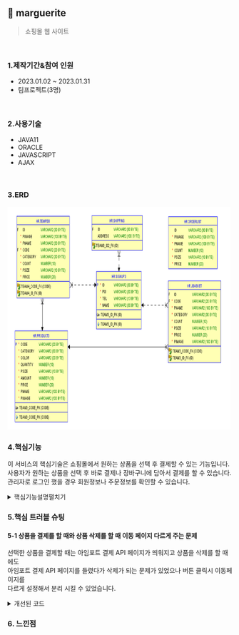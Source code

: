## :pushpin: marguerite
>쇼핑몰 웹 사이트   

</br>

### 1.제작기간&참여 인원
* 2023.01.02 ~ 2023.01.31
* 팀프로젝트(3명)

</br>

### 2.사용기술
* JAVA11   
* ORACLE   
* JAVASCRIPT   
* AJAX   


</br>

### 3.ERD
<img src="./쇼핑몰ERD.png" width="500" height="500">

</br>

### 4.핵심기능
이 서비스의 핵심기술은 쇼핑몰에서 원하는 상품을 선택 후 결제할 수 있는 기능입니다.   
사용자가 원하는 상품을 선택 후 바로 결제나 장바구니에 담아서 결제를 할 수 있습니다.   
관리자로 로그인 했을 경우 회원정보나 주문정보를 확인할 수 있습니다.   
   
<details>
<summary>핵심기능설명펼치기</summary>   
   
#### 4-1. 전체흐름   

<img src="./프로그램구조.PNG" width="500" height="500">   
   
#### 4-2. Controller
 * 요청처리 📍[코드확인](https://github.com/Seoha95/marguerite/blob/main/src/com/shop/controller/frontcontroller.java#:~:text=Blame-,package%20com.shop.controller%3B,%7D,-Give%20feedback)  
   * 사용자가 원하는 기능을 처리하기 위한 모든 요청을 컨트롤러에 보냅니다.   
   * 컨트롤러는 모델을 사용해서 알맞은 비즈니스 로직을 수행합니다.   
   * 사용자에게 보여줄 뷰를 선택합니다.   
   * 선택된 뷰는 사용자가 선택한 결과 화면을 보여줍니다.   
   
#### 4-3. 장바구니   
 * 장바구니에 상품 담기 📍[코드확인](https://github.com/Seoha95/marguerite/blob/main/src/dao/DAO.java#:~:text=%EC%97%90%20%EB%8D%B0%EC%9D%B4%ED%84%B0%20%EC%A0%80%EC%9E%A5-,public%20ArrayList%3CBasketVO%3E%20insertBasket(BasketVO%20bvo)%20%7B,%7D,-public%20ArrayList%3C)   
    * 이미 있는 상품을 장바구니에 담았을 때 수량만 업데이트하고 없는 상품을 담았을 때 insert를 할 수 있습니다.   
   
#### 4-4. 검색기능   
 * 상품 검색 기능 📍[코드확인](https://github.com/Seoha95/marguerite/blob/main/src/dao/DAO.java#:~:text=%7D-,public%20ArrayList%3CProductVO%3E%20outerProductInfo()%20throws%20SQLException%20%7B,%7D,-//%20%EC%A3%BC%EB%AC%B8%EB%82%B4%EC%97%ADDB%EC%97%90)   
    * 상품을 검색하는 기능입니다.      
   
#### 4-4. 베스트 상품보기   
 * 베스트 상품 띄우기 기능 📍[코드확인](https://github.com/Seoha95/marguerite/blob/main/src/dao/DAO.java#:~:text=%7D-,public%20ArrayList%3CProductVO%3E%20bestProductInfo()%20throws%20SQLException%7B,%7D,-public%20ArrayList%3C)    
    * PRODUCT3 테이블을 판매량과 가격을 내림차순으로 정렬해서 10개의 상품만 검색되도록 작성했습니다.    
    * 판매량이 높고 가격이 높은 10개 상품이 베스트 상품으로 뜨게 됩니다.   
 
#### 4-5 회원정보 조회 
 * 관리자모드 회원정보 조회 기능 📍[코드확인](https://github.com/Seoha95/marguerite/blob/main/src/dao/DAO.java#:~:text=//%20%EA%B4%80%EB%A6%AC%EC%9E%90%ED%9A%8C%EC%9B%90%EC%A0%95%EB%B3%B4-,public%20ArrayList%3CUserInfoVO%3E%20getMemberInfo()%20throws%20SQLException%7B,%7D,-//%20%EA%B4%80%EB%A6%AC%EC%9E%90%EC%9A%A9%20%EC%A3%BC%EB%AC%B8%EB%82%B4%EC%97%AD%ED%99%95%EC%9D%B8)   
   * SIGNUP3, shipping 테이블을 id로 조인하여 회원의 정보를 조회합니다.    
   * 회원의 아이디, 비밀번호, 전화번호, 이름, 주소를 확인할 수 있습니다.      
 
</br>
</details>   
   
### 5.핵심 트러블 슈팅   
   
#### 5-1 상품을 결제를 할 때와 상품 삭제를 할 때 이동 페이지 다르게 주는 문제   
선택한 상품을 결제할 때는 아임포트 결제 API 페이지가 띄워지고 상품을 삭제를 할 때에도    
아임포트 결제 API 페이지를 들렸다가 삭제가 되는 문제가 있었으나 버튼 클릭시 이동페이지를    
다르게 설정해서 분리 시킬 수 있었습니다.   


<details>   
<summary>개선된 코드</summary>
'''
<form action="payment.do" name="form">
   <div class="cartBody">	
      <c:forEach var="plist" items="${plist}">
         <div class="cartItem">
               <div class="check"><input type="checkbox" name="OneCheck"  id="OneCheck" value="${plist.price}" onclick="calc(this)"/></div>
               <div class="pimage"><img src="${plist.pimage}" id="simage" /></div>
               <div class="pname">${plist.pname}</div>
               <div class="psize">${plist.psize}</div>
               
               <input type="hidden" name="pimage" value="${plist.pimage }" />
               <input type="hidden" name="code" value="${plist.code }" />
               <input type="hidden" name="category" value="${plist.category }" />
               <input type="hidden" name="pname" value="${plist.pname }" />
               <input type="hidden" name="psize" value="${plist.psize }" />
         
            <div class="count">
                   <span class="minusBox" onclick="location.href='basketCountDown.do?pname=${plist.pname}&psize=${plist.psize}'">-</span>
                   <input class="count" id="count" type="text"  size="2" name="count" value="${plist.count}" max="10" />
                   <span class="plusBox" onclick="location.href='basketCountUp.do?pname=${plist.pname}&psize=${plist.psize}'">+</span>
            </div>
            <div class="price"><input type="text" name="totalPrice" id="totalPrice" value="${plist.price}" size="8" /></div>
            <div class="deliveryFee">2500</div>
            <div class="manage"><input type="button" onclick="routeSetting('1')"  value="삭제"/></div>
            <input type="hidden" name="price" value="${plist.price }" />
         </div>
      </c:forEach>
      </div>	
      </div>
      <div class="cartList2">
	      <div class="cartFooter">
	         <div class="totPrice">총 상품금액</div>
	         <div class="totDeliveryFee">총 배송비</div>
	         <div class="totFee">결제예정금액</div>
	      </div>
	      <div class="cartTot">
	         <div class="totPrice"><input type="text" id="totalSangPum" value="0" size="10" /></div>
	         <div class="totDeliveryFee"><input type="text" value="2500" size="10"/></div>
	         <div class="totFee"><input type="text" name="totalPrice" id="payment" value="0" size="10"/></div>
	      </div>
      </div>
      <div class="submitDiv" >
         <input type="button" name="paymentBtn" value="결제하기" onclick="routeSetting('2')"/>
      </div>
      </form>
'''      
</details> 

   
### 6. 느낀점






